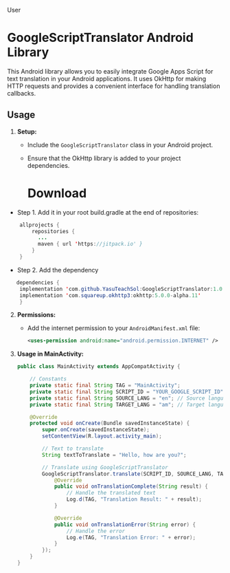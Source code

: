User
# GoogleScriptTranslator Android Library

This Android library allows you to easily integrate Google Apps Script for text translation in your Android applications. It uses OkHttp for making HTTP requests and provides a convenient interface for handling translation callbacks.

## Usage

1. **Setup:**
   - Include the `GoogleScriptTranslator` class in your Android project.
   - Ensure that the OkHttp library is added to your project dependencies.

      # Download

* Step 1. Add it in your root build.gradle at the end of repositories:
```java
    allprojects {
        repositories {
          ...
          maven { url 'https://jitpack.io' }
        }
    }
```
* Step 2. Add the dependency
```java
   dependencies {
    implementation 'com.github.YasuTeachSol:GoogleScriptTranslator:1.0'
    implementation 'com.squareup.okhttp3:okhttp:5.0.0-alpha.11'
	}
```

2. **Permissions:**
   - Add the internet permission to your `AndroidManifest.xml` file:
     ```xml
     <uses-permission android:name="android.permission.INTERNET" />
     ```

3. **Usage in MainActivity:**
   ```java
   public class MainActivity extends AppCompatActivity {

       // Constants
       private static final String TAG = "MainActivity";
       private static final String SCRIPT_ID = "YOUR_GOOGLE_SCRIPT_ID";
       private static final String SOURCE_LANG = "en"; // Source language code
       private static final String TARGET_LANG = "am"; // Target language code

       @Override
       protected void onCreate(Bundle savedInstanceState) {
           super.onCreate(savedInstanceState);
           setContentView(R.layout.activity_main);

           // Text to translate
           String textToTranslate = "Hello, how are you?";

           // Translate using GoogleScriptTranslator
           GoogleScriptTranslator.translate(SCRIPT_ID, SOURCE_LANG, TARGET_LANG, textToTranslate, new GoogleScriptTranslator.TranslationCallback() {
               @Override
               public void onTranslationComplete(String result) {
                   // Handle the translated text
                   Log.d(TAG, "Translation Result: " + result);
               }

               @Override
               public void onTranslationError(String error) {
                   // Handle the error
                   Log.e(TAG, "Translation Error: " + error);
               }
           });
       }
   }

